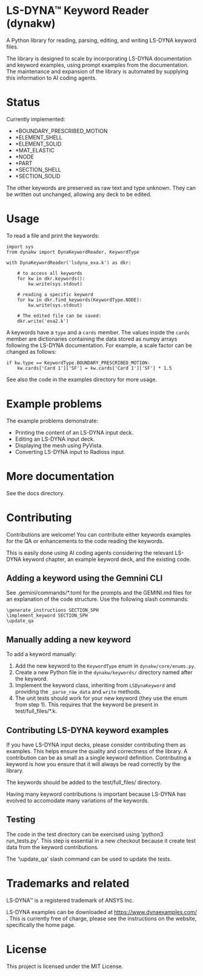 # LS-DYNA™ Keyword Reader (dynakw)

A Python library for reading, parsing, editing, and writing LS-DYNA keyword files.

The library is designed to scale by incorporating LS-DYNA documentation and keyword examples, using prompt examples from the documentation.
The maintenance and expansion of the library is automated by supplying this information to AI coding agents.



# Status

Currently implemented:

 - \*BOUNDARY\_PRESCRIBED\_MOTION  
 - \*ELEMENT\_SHELL  
 - \*ELEMENT\_SOLID 
 - \*MAT\_ELASTIC 
 - \*NODE
 - \*PART 
 - \*SECTION\_SHELL
 - \*SECTION\_SOLID

The other keywords are preserved as raw text and type unknown. They can be written out unchanged, allowing
any deck to be edited.



# Usage
To read a file and print the keywords:

```
import sys
from dynakw import DynaKeywordReader, KeywordType

with DynaKeywordReader('lsdyna_exa.k') as dkr:

    # to access all keywords
    for kw in dkr.keywords():
        kw.write(sys.stdout)

    # reading a specific keyword
    for kw in dkr.find_keywords(KeywordType.NODE):
        kw.write(sys.stdout)

    # The edited file can be saved: 
    dkr.write('exa2.k')
```

A keywords have a `type` and a `cards` member. 
The values inside the `cards` member are
dictionaries containing the data stored as numpy arrays
following the LS-DYNA documentation.
For example, a scale factor can be changed as follows:

```
if kw.type == KeywordType.BOUNDARY_PRESCRIBED_MOTION:
    kw.cards['Card 1']['SF'] = kw.cards['Card 1']['SF'] * 1.5
```

See also the code in the examples directory for more usage.


# Example problems
The example problems demonstrate:

 - Printing the content of an LS-DYNA input deck.
 - Editing an LS-DYNA input deck.
 - Displaying the mesh using PyVista.
 - Converting LS-DYNA input to Radioss input.



# More documentation
See the docs directory.




# Contributing
Contributions are welcome! You can contribute either keywords examples for the QA or enhancements to the code reading the keywords.

This is easily done using AI coding agents considering the relevant LS-DYNA keyword chapter,
an example keyword deck, and the existing code.


## Adding a keyword using the Gemnini CLI
See .gemini/commands/\*.toml for
the prompts and the GEMINI.md files for an explanation of the code structure.
Use the following slash commands:

```
\generate_instructions SECTION_SPH
\implement_keyword SECTION_SPH
\update_qa
```

## Manually adding a new keyword
To add a keyword manually:

1. Add the new keyword to the `KeywordType` enum in `dynakw/core/enums.py`.
2. Create a new Python file in the `dynakw/keywords/` directory named after the keyword.
3. Implement the keyword class, inheriting from `LSDynaKeyword` and providing the `_parse_raw_data` and `write` methods.
4. The unit tests should work for your new keyword (they use the enum from step 1). This requires that the keyword be present in test/full\_files/\*.k.



## Contributing LS-DYNA keyword examples
If you have LS-DYNA input decks, please consider contributing them as examples. This helps ensure the quality and
correctness of the library. A contribution can be as small as a single keyword definition.
Contributing a keyword is how you ensure that it will always be read correctly by the library.

The keywords should be added to the test/full\_files/ directory.

Having many keyword contributions is important because LS-DYNA has evolved to accomodate
many variations of the keywords.



## Testing
The code in the test directory can be exercised using 'python3 run_tests.py'.
This step is essential in a new checkout because it create test data from the keyword contributions.

The '\update_qa' slash command can be used to update the tests.


# Trademarks and related
LS-DYNA™ is a registered trademark of ANSYS Inc.

LS-DYNA examples can be downloaded at https://www.dynaexamples.com/ .
This is currently free of charge, please see the instructions on the website, specifically the home page.


# License
This project is licensed under the MIT License.
